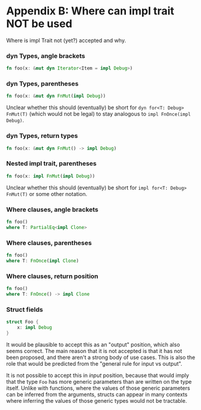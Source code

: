 # Appendix B: Where can impl trait NOT be used

Where is impl Trait not (yet?) accepted and why.

### dyn Types, angle brackets

```rust
fn foo(x: &mut dyn Iterator<Item = impl Debug>)
```

### dyn Types, parentheses

```rust
fn foo(x: &mut dyn FnMut(impl Debug))
```

Unclear whether this should (eventually) be short for `dyn for<T: Debug> FnMut(T)` (which would not be legal) to stay analogous to `impl FnOnce(impl Debug)`.

### dyn Types, return types

```rust
fn foo(x: &mut dyn FnMut() -> impl Debug)
```

### Nested impl trait, parentheses

```rust
fn foo(x: impl FnMut(impl Debug))
```

Unclear whether this should (eventually) be short for `impl for<T: Debug> FnMut(T)` or some other notation.

### Where clauses, angle brackets

```rust
fn foo()
where T: PartialEq<impl Clone>
```


### Where clauses, parentheses

```rust
fn foo()
where T: FnOnce(impl Clone)
```

### Where clauses, return position

```rust
fn foo()
where T: FnOnce() -> impl Clone
```

### Struct fields

```rust
struct Foo {
    x: impl Debug
}
```

It would be plausible to accept this as an "output" position, which also seems correct. The main reason that it is not accepted is that it has not been proposed, and there aren't a strong body of use cases. This is also the role that would be predicted from the "general rule for input vs output".

It is not possible to accept this in *input* position, because that would imply that the type `Foo` has more generic parameters than are written on the type itself. Unlike with functions, where the values of those generic parameters can be inferred from the arguments, structs can appear in many contexts where inferring the values of those generic types would not be tractable.


